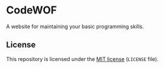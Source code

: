 # CodeWOF

A website for maintaining your basic programming skills.

## License

This repository is licensed under the [MIT license](https://opensource.org/licenses/MIT) (`LICENSE` file).

